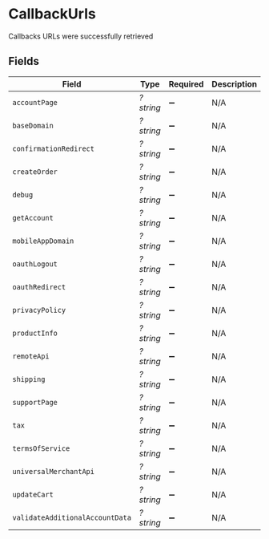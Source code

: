 # CallbackUrls

Callbacks URLs were successfully retrieved


## Fields

| Field                                         | Type                                          | Required                                      | Description                                   | Example                                       |
| --------------------------------------------- | --------------------------------------------- | --------------------------------------------- | --------------------------------------------- | --------------------------------------------- |
| `accountPage`                                 | *?string*                                     | :heavy_minus_sign:                            | N/A                                           | https://www.example.com/account               |
| `baseDomain`                                  | *?string*                                     | :heavy_minus_sign:                            | N/A                                           | https://www.example.com/                      |
| `confirmationRedirect`                        | *?string*                                     | :heavy_minus_sign:                            | N/A                                           | https://www.example.com/bolt/redirect         |
| `createOrder`                                 | *?string*                                     | :heavy_minus_sign:                            | N/A                                           | https://www.example.com/bolt/order            |
| `debug`                                       | *?string*                                     | :heavy_minus_sign:                            | N/A                                           | https://www.example.com/bolt/debug            |
| `getAccount`                                  | *?string*                                     | :heavy_minus_sign:                            | N/A                                           | https://www.example.com/bolt/account          |
| `mobileAppDomain`                             | *?string*                                     | :heavy_minus_sign:                            | N/A                                           | https://m.example.com/                        |
| `oauthLogout`                                 | *?string*                                     | :heavy_minus_sign:                            | N/A                                           | https://www.example.com/bolt/logout           |
| `oauthRedirect`                               | *?string*                                     | :heavy_minus_sign:                            | N/A                                           | https://www.example.com/bolt/oauth            |
| `privacyPolicy`                               | *?string*                                     | :heavy_minus_sign:                            | N/A                                           | https://www.example.com/privacy-policy        |
| `productInfo`                                 | *?string*                                     | :heavy_minus_sign:                            | N/A                                           | https://www.example.com/bolt/product          |
| `remoteApi`                                   | *?string*                                     | :heavy_minus_sign:                            | N/A                                           | https://www.example.com/bolt/remote-api       |
| `shipping`                                    | *?string*                                     | :heavy_minus_sign:                            | N/A                                           | https://www.example.com/bolt/shipping         |
| `supportPage`                                 | *?string*                                     | :heavy_minus_sign:                            | N/A                                           | https://www.example.com/help                  |
| `tax`                                         | *?string*                                     | :heavy_minus_sign:                            | N/A                                           | https://www.example.com/bolt/tax              |
| `termsOfService`                              | *?string*                                     | :heavy_minus_sign:                            | N/A                                           | https://www.example.com/terms-of-service      |
| `universalMerchantApi`                        | *?string*                                     | :heavy_minus_sign:                            | N/A                                           | https://www.example.com/bolt/merchant-api     |
| `updateCart`                                  | *?string*                                     | :heavy_minus_sign:                            | N/A                                           | https://www.example.com/bolt/cart             |
| `validateAdditionalAccountData`               | *?string*                                     | :heavy_minus_sign:                            | N/A                                           | https://www.example.com/bolt/validate-account |